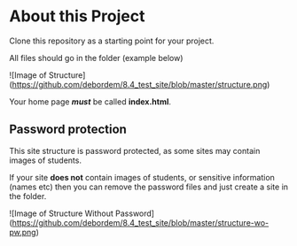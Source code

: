 # About this Project

Clone this repository as a starting point for your project.

All files should go in the folder (example below)

![Image of Structure]
(https://github.com/debordem/8.4_test_site/blob/master/structure.png)

Your home page ***must*** be called **index.html**.

## Password protection

This site structure is password protected, as some sites may contain images of students.

If your site **does not** contain images of students, or sensitive information (names etc) then you can remove the password files and just create a site in the folder.

![Image of Structure Without Password]
(https://github.com/debordem/8.4_test_site/blob/master/structure-wo-pw.png)
